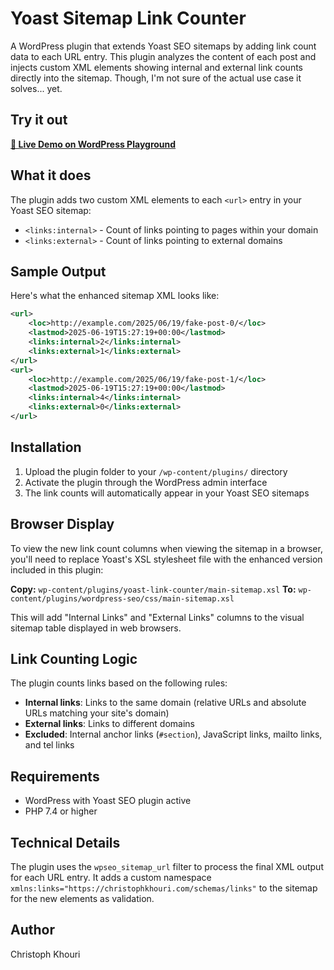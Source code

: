# Yoast Sitemap Link Counter

A WordPress plugin that extends Yoast SEO sitemaps by adding link count data to each URL entry. This plugin analyzes the content of each post and injects custom XML elements showing internal and external link counts directly into the sitemap. Though, I'm not sure of the actual use case it solves... yet.

## Try it out

**[🚀 Live Demo on WordPress Playground](https://playground.wordpress.net/?blueprint-url=https://raw.githubusercontent.com/stoph/yoast-sitemap-link-counter/refs/heads/main/blueprint.json)**

## What it does

The plugin adds two custom XML elements to each `<url>` entry in your Yoast SEO sitemap:

- `<links:internal>` - Count of links pointing to pages within your domain
- `<links:external>` - Count of links pointing to external domains

## Sample Output

Here's what the enhanced sitemap XML looks like:

```xml
<url>
    <loc>http://example.com/2025/06/19/fake-post-0/</loc>
    <lastmod>2025-06-19T15:27:19+00:00</lastmod>
    <links:internal>2</links:internal>
    <links:external>1</links:external>
</url>
<url>
    <loc>http://example.com/2025/06/19/fake-post-1/</loc>
    <lastmod>2025-06-19T15:27:19+00:00</lastmod>
    <links:internal>4</links:internal>
    <links:external>0</links:external>
</url>
```

## Installation

1. Upload the plugin folder to your `/wp-content/plugins/` directory
2. Activate the plugin through the WordPress admin interface
3. The link counts will automatically appear in your Yoast SEO sitemaps

## Browser Display

To view the new link count columns when viewing the sitemap in a browser, you'll need to replace Yoast's XSL stylesheet file with the enhanced version included in this plugin:

**Copy:** `wp-content/plugins/yoast-link-counter/main-sitemap.xsl`
**To:** `wp-content/plugins/wordpress-seo/css/main-sitemap.xsl`

This will add "Internal Links" and "External Links" columns to the visual sitemap table displayed in web browsers.

## Link Counting Logic

The plugin counts links based on the following rules:

- **Internal links**: Links to the same domain (relative URLs and absolute URLs matching your site's domain)
- **External links**: Links to different domains
- **Excluded**: Internal anchor links (`#section`), JavaScript links, mailto links, and tel links

## Requirements

- WordPress with Yoast SEO plugin active
- PHP 7.4 or higher

## Technical Details

The plugin uses the `wpseo_sitemap_url` filter to process the final XML output for each URL entry. It adds a custom namespace `xmlns:links="https://christophkhouri.com/schemas/links"` to the sitemap for the new elements as validation.

## Author

Christoph Khouri 